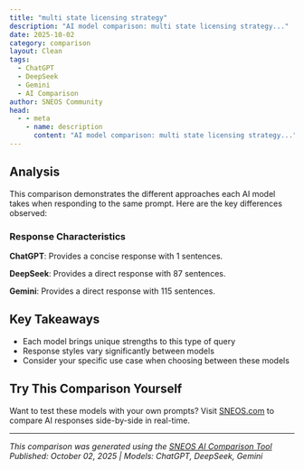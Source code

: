 ```yaml
---
title: "multi state licensing strategy"
description: "AI model comparison: multi state licensing strategy..."
date: 2025-10-02
category: comparison
layout: Clean
tags:
  - ChatGPT
  - DeepSeek
  - Gemini
  - AI Comparison
author: SNEOS Community
head:
  - - meta
    - name: description
      content: "AI model comparison: multi state licensing strategy..."
---
```


<ChatComparison
  title="multi state licensing strategy"
  prompt="multi state licensing strategy"
  :responses='{
    "ChatGPT": "Error calling OpenAI API.",
    "DeepSeek": "Of course. This is a critical topic for businesses looking to scale across the United States. A **Multi-State Licensing Strategy** is a proactive plan to identify, secure, and manage the various state-level permits, licenses, and registrations required to legally operate a business in multiple jurisdictions.\n\nIt\u0027s a complex but essential process to avoid legal penalties, fines, and operational shutdowns.\n\nHere is a comprehensive breakdown of a multi-state licensing strategy, from the foundational concepts to execution.\n\n---\n\n### 1. Why is a Multi-State Licensing Strategy Necessary?\n\nYou need this strategy if your business activities cross state lines. Common triggers include:\n\n*   **Having Employees in Another State:** Even one remote employee can create \u0022nexus\u0022 and trigger requirements.\n*   **Physical Presence:** Opening an office, warehouse, or retail store.\n*   **Substantial Sales in a State:** Many states have \u0022economic nexus\u0022 laws for sales tax and sometimes other business taxes.\n*   **Specific Regulated Industries:** If you\u0027re in finance, insurance, healthcare, legal services, or construction, licensing is almost always required.\n*   **Selling Products/Services that Require a License:** E.g., plumbing, electrical work, real estate, debt collection.\n\n**Consequences of Non-Compliance:** Lawsuits, cease-and-desist orders, hefty fines, back taxes, interest penalties, and personal liability for owners.\n\n---\n\n### 2. Core Components of a Multi-State Licensing Strategy\n\nA robust strategy has four key pillars:\n\n#### **Pillar 1: Discovery \u0026 Assessment**\n*   **Identify Nexus:** Determine where you have a legal presence (physical, economic, or employment).\n*   **Catalog Business Activities:** List everything you do (sell goods, provide services, employ people, hold property).\n*   **Map Activities to Licenses:** For each state of operation, identify the specific licenses needed for each activity. This is the most labor-intensive part.\n\n#### **Pillar 2: Centralized Management \u0026 Technology**\n*   **Designate Ownership:** Assign a person or team (e.g., Legal, Compliance, Finance) to manage the process.\n*   **Implement a Tracking System:** Use a sophisticated spreadsheet, database, or specialized compliance software to track:\n    *   License names and numbers\n    *   Issuing agencies\n    *   Fees and due dates\n    *   Renewal dates and requirements\n    *   Supporting documents\n\n#### **Pillar 3: Proactive Compliance \u0026 Renewal**\n*   **Create a Calendar:** Establish a master calendar with reminders well in advance of renewal deadlines.\n*   **Standardize Processes:** Develop checklists for initial applications and renewals to ensure consistency.\n*   **Manage Changes:** Have a process for updating licenses when your business changes (new products, new states, new legal structure).\n\n#### **Pillar 4: Risk Management \u0026 Audit Preparedness**\n*   **Conduct Internal Audits:** Periodically review your compliance status across all states.\n*   **Stay Informed:** Monitor state legislation for changes in licensing laws.\n*   **Prepare for Government Audits:** Maintain organized records so you can quickly respond to inquiries from state agencies.\n\n---\n\n### 3. Key Licenses and Registrations to Consider\n\nThe requirements vary wildly by state and industry, but generally fall into these categories:\n\n*   **Entity-Level Registrations:**\n    *   **Foreign Qualification:** Registering your LLC or Corporation to do business in a state other than your formation state.\n    *   **State Tax Registrations:** For income tax and withholding tax (if you have employees).\n    *   **Sales Tax Permit:** Required if you have sales tax nexus in a state.\n\n*   **Occupational \u0026 Industry-Specific Licenses:**\n    *   **Professional Licenses:** For doctors, lawyers, engineers, architects, etc.\n    *   **Specialized Business Licenses:** For contractors, restaurants, childcare facilities, financial advisors, etc.\n\n*   **Employment-Related Licenses \u0026 Registrations:**\n    *   **State Unemployment Insurance (SUI) Account.**\n    *   **Worker\u0027s Compensation Insurance.**\n    *   **Paid Family \u0026 Medical Leave (PFML) registrations** (in states like MA, CA, NY, etc.).\n\n---\n\n### 4. A Step-by-Step Strategic Approach\n\nHere is how to build and execute your strategy:\n\n1.  **Form a Cross-Functional Team:** Include legal, tax, HR, and operations.\n2.  **Conduct a Comprehensive Nexus Analysis:** Answer \u0022Where are we doing business?\u0022\n3.  **Perform a License Gap Analysis:** For each state, answer \u0022What do we need to do business here legally?\u0022 This often requires legal research or using a specialized service.\n4.  **Prioritize States:** You can\u0027t tackle all 50 states at once. Prioritize based on:\n    *   **Revenue Potential**\n    *   **Number of Employees**\n    *   **Regulatory Risk** (e.g., highly regulated industries)\n5.  **Execute the Applications:** Begin the filing process for high-priority states. This can take weeks or months.\n6.  **Implement Your Management System:** Load all acquired licenses and their details into your tracking system with renewal reminders.\n7.  **Monitor, Maintain, and Scale:** As you grow into new states, repeat the process.\n\n---\n\n### 5. Common Challenges \u0026 Pitfalls\n\n*   **Sheer Volume and Complexity:** 50 states, thousands of municipalities, each with their own rules.\n*   **Hidden Local Requirements:** City or county business licenses can be easy to miss.\n*   **Changing Regulations:** Laws are constantly updated.\n*   **Inconsistent Definitions:** The definition of \u0022doing business\u0022 or \u0022nexus\u0022 can differ between states and even between different agencies within the same state.\n*   **Internal Silos:** The HR team knows about employees, finance knows about sales, but no one has the full picture.\n\n---\n\n### 6. Tools and Solutions\n\n*   **DIY with Spreadsheets:** Manageable for a very small number of states and licenses. Becomes unmanageable quickly.\n*   **Specialized Compliance Software:** Platforms like **Sovos, Avalara, CorpNet,** or **Mine** can automate nexus determination, license tracking, and renewal management. This is highly recommended for any business with significant multi-state activity.\n*   **Outsourcing:** Hire a law firm or a corporate service provider to handle the research and filing on your behalf. This is often the best approach for complex, highly regulated industries.\n\n### **Industry-Specific Example: A Tech SaaS Company**\n\n1.  **Nexus:** Employees in CA, TX, and NY. Sales over $500k in 30\u002B states.\n2.  **Licenses/Registrations Needed:**\n    *   **Foreign Qualification:** in CA, TX, NY (because of employees).\n    *   **State Tax Registrations:** Income tax and withholding tax in CA, TX, NY.\n    *   **Sales Tax Permit:** *Generally not required* for pure SaaS, but this is a gray area and some states (like Texas) may require it. This requires specific legal advice.\n    *   **Local Business Licenses:** Possibly in the cities where their employees work (e.g., a San Francisco Business License).\n3.  **Strategy:** Use compliance software to track all registration and renewal dates for their entity and tax filings in the 3 employee states, and monitor sales tax laws for the other states.\n\n### **Conclusion**\n\nA multi-state licensing strategy is not a one-time project but an ongoing, dynamic business function. Treating it with the seriousness it deserves\u2014by dedicating resources, leveraging technology, and seeking expert advice\u2014is essential for mitigating risk and enabling successful, compliant growth across the United States.",
    "Gemini": "Okay, let\u0027s break down a multi-state licensing strategy. This is a complex topic, and the best approach depends heavily on your profession, business, and specific goals.  Here\u0027s a structured overview to guide you:\n\n**I. Understanding the Need for a Multi-State Licensing Strategy**\n\n*   **Why Expand Beyond One State?** Consider the following reasons:\n    *   **Market Growth:** Tapping into new geographic markets.\n    *   **Increased Revenue:** Expanding your client base/service area.\n    *   **Competitive Advantage:** Offering services/products in underserved areas.\n    *   **Talent Acquisition:** Hiring talent who may reside in other states.\n    *   **Business Continuity:** Diversifying operations to mitigate risk.\n    *   **Compliance:** Meeting legal requirements for operating in multiple states.\n\n*   **Who Needs Multi-State Licensing?**  Common examples include:\n    *   **Healthcare Professionals:** Doctors, nurses, therapists, pharmacists.\n    *   **Real Estate Professionals:** Agents, brokers.\n    *   **Contractors:** General contractors, electricians, plumbers.\n    *   **Attorneys:**  (Bar admissions vary significantly by state).\n    *   **Accountants:** CPAs.\n    *   **Insurance Professionals:** Agents, brokers, adjusters.\n    *   **Engineers:** Professional Engineers (PE).\n    *   **Businesses Offering Services Remotely:**  Software companies, consulting firms (consider nexus and tax implications).\n    *   **Financial Services:** Investment advisors, mortgage brokers.\n\n**II.  Key Considerations \u0026 Steps for Building Your Strategy**\n\n1.  **Define Your Scope \u0026 Objectives:**\n    *   **Which states are you targeting?** Prioritize based on market research, demand, growth potential, and strategic alignment.\n    *   **What specific services/products will you offer in each state?**  This impacts licensing requirements.\n    *   **What\u0027s your budget and timeline?**  Licensing costs and processing times vary widely.\n    *   **What are your long-term goals?**  (e.g., eventual national coverage, regional dominance).\n\n2.  **Research Licensing Requirements in Each Target State:**  *This is the most critical step.*\n    *   **Identify the governing body/licensing board:**  (e.g., State Board of Nursing, Department of Real Estate, Contractor\u0027s State License Board).\n    *   **Review the specific licensing laws, rules, and regulations:** These are often available on the licensing board\u0027s website. Look for application forms, eligibility criteria, continuing education requirements, and renewal processes.\n    *   **Understand reciprocity agreements:** Some states have agreements that allow professionals licensed in one state to obtain a license in another state more easily.  This can significantly streamline the process.\n    *   **Determine if you need individual licenses, business licenses, or both:**  Often, both are required.  The business entity might need to be registered to do business in the state, and individual professionals working under that entity need their own licenses.\n    *   **Investigate criminal background check requirements:**  Virtually all professional licenses require background checks.\n\n3.  **Assess Your Current Qualifications and Experience:**\n    *   **Do you meet the minimum requirements for licensure in each target state?**  (e.g., education, experience, examinations).\n    *   **Identify any gaps in your qualifications:**  (e.g., needing additional coursework, supervised experience, or specific certifications).\n    *   **Gather all necessary documentation:**  Transcripts, professional certifications, employment verification letters, etc.\n\n4.  **Develop a Standardized Application Process:**\n    *   **Create templates for common documents:**  This saves time and ensures consistency across applications.\n    *   **Track application deadlines and requirements:**  Use a spreadsheet, project management software, or licensing management platform to stay organized.\n    *   **Designate a point person or team to manage the licensing process:**  This is crucial, especially if you\u0027re pursuing licenses in multiple states simultaneously.\n\n5.  **Consider Outsourcing (If Appropriate):**\n    *   **Licensing specialists:** These companies specialize in helping professionals and businesses obtain and maintain licenses in multiple states. They can handle the application process, track renewals, and ensure compliance.  This can be a good option if you lack the internal resources or expertise.\n    *   **Legal counsel:**  An attorney experienced in licensing law can provide guidance on complex issues and help you navigate potential legal challenges.\n    *   **Registered Agent Services:** If your business will be operating as a separate legal entity, you may need a registered agent in each state.\n\n6.  **Establish a Compliance Program:**\n    *   **Track continuing education requirements:**  Ensure that you and your team complete all required CE credits to maintain your licenses.\n    *   **Monitor changes in licensing laws and regulations:**  Stay up-to-date on any new requirements or changes to existing laws.\n    *   **Implement a system for renewing licenses on time:**  Missed deadlines can result in penalties or even loss of licensure.\n\n7.  **Address Nexus and Tax Implications:**\n    *   **Consult with a tax advisor:**  Expanding into new states can create nexus, which means you\u0027re subject to that state\u0027s taxes.\n    *   **Understand sales tax, income tax, and other relevant taxes:**  Ensure that you\u0027re compliant with all applicable tax laws.\n\n**III. Specific Considerations by Profession/Industry**\n\n*   **Healthcare:**\n    *   **Nurse Licensure Compact (NLC):** Allows nurses to practice in multiple NLC states with one license.\n    *   **Interstate Medical Licensure Compact (IMLC):** Streamlines the licensing process for physicians who want to practice in multiple IMLC states.\n    *   **Telehealth regulations:**  Each state has its own rules regarding telehealth practice.\n*   **Real Estate:**\n    *   **Reciprocity agreements:**  Many states have agreements that allow agents licensed in one state to obtain a license in another state after completing a shorter education course and passing a state-specific exam.\n*   **Contractors:**\n    *   **Varying bond and insurance requirements:** Each state has its own requirements for contractor bonds and insurance coverage.\n*   **Attorneys:**\n    *   **Bar admissions:**  Attorneys typically need to pass the bar exam in each state where they want to practice.  Some states have reciprocity agreements for attorneys who have practiced for a certain number of years in another state.\n\n**IV. Tools and Resources:**\n\n*   **State licensing board websites:**  These are the primary sources of information on licensing requirements.\n*   **National professional associations:**  (e.g., American Medical Association, National Association of Realtors) can provide resources and guidance on multi-state licensing.\n*   **Online licensing databases:**  These databases can help you find licensing requirements for various professions in different states.\n*   **Licensing management software:**  These platforms can help you track applications, renewals, and continuing education requirements.\n*   **Consult with professionals:**  Attorneys, licensing specialists, and tax advisors can provide expert guidance.\n\n**V. Common Challenges \u0026 How to Overcome Them:**\n\n*   **Complexity of regulations:**  Licensing laws can be complex and difficult to understand.  *Solution: Consult with licensing specialists or attorneys.*\n*   **Varying requirements across states:**  Each state has its own unique requirements.  *Solution: Conduct thorough research and develop a standardized application process.*\n*   **Lengthy processing times:**  Licensing applications can take several months to process.  *Solution: Apply early and follow up with the licensing board regularly.*\n*   **Cost of licensing:**  Licensing fees, exam fees, and continuing education costs can add up.  *Solution: Budget carefully and explore options for financial assistance.*\n*   **Keeping up with changing regulations:**  Licensing laws are constantly evolving.  *Solution: Monitor changes in regulations and implement a compliance program.*\n\n**Example Scenario: Expanding a Therapy Practice to Multiple States**\n\nLet\u0027s say you\u0027re a licensed clinical social worker (LCSW) in California and want to expand your practice to offer telehealth services to clients in Texas and Arizona. Here\u0027s how you might approach a multi-state licensing strategy:\n\n1.  **Research:**  Visit the websites of the Texas State Board of Social Worker Examiners and the Arizona Board of Behavioral Health Examiners.  Determine the specific requirements for LCSW licensure in each state, including education, experience, examinations, and any reciprocity agreements.\n2.  **Assessment:** Compare your current qualifications (California license, education, experience) to the requirements in Texas and Arizona. Identify any gaps.  Perhaps Texas requires a specific ethics course that you haven\u0027t taken.\n3.  **Application:**  Complete the application forms for each state, gathering all necessary documentation (transcripts, references, verification of experience).\n4.  **Compliance:**  After obtaining licenses in Texas and Arizona, track continuing education requirements for each state to ensure you maintain your licenses.  Also, be aware of each state\u0027s laws regarding telehealth practice.\n\n**In conclusion, a successful multi-state licensing strategy requires careful planning, thorough research, and a commitment to compliance. By following these steps, you can navigate the complexities of multi-state licensing and expand your business or career to new markets.**\n\nI hope this detailed breakdown is helpful. Let me know if you have any specific questions or need more information on any particular aspect.  Good luck!\n"
  }'
  published-date="13:58"
/>

## Analysis

This comparison demonstrates the different approaches each AI model takes when responding to the same prompt. Here are the key differences observed:

### Response Characteristics

**ChatGPT**: Provides a concise response with 1 sentences. 

**DeepSeek**: Provides a direct response with 87 sentences. 

**Gemini**: Provides a direct response with 115 sentences. 

## Key Takeaways

- Each model brings unique strengths to this type of query
- Response styles vary significantly between models
- Consider your specific use case when choosing between these models

## Try This Comparison Yourself

Want to test these models with your own prompts? Visit [SNEOS.com](https://sneos.com) to compare AI responses side-by-side in real-time.

---

*This comparison was generated using the [SNEOS AI Comparison Tool](https://sneos.com)*
*Published: October 02, 2025 | Models: ChatGPT, DeepSeek, Gemini*
